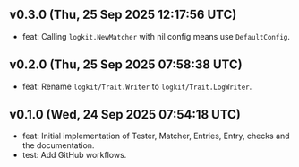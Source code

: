 ## v0.3.0 (Thu, 25 Sep 2025 12:17:56 UTC)
- feat: Calling `logkit.NewMatcher` with nil config means use `DefaultConfig`.

## v0.2.0 (Thu, 25 Sep 2025 07:58:38 UTC)
- feat: Rename `logkit/Trait.Writer` to `logkit/Trait.LogWriter`.

## v0.1.0 (Wed, 24 Sep 2025 07:54:18 UTC)
- feat: Initial implementation of Tester, Matcher, Entries, Entry, checks and the documentation.
- test: Add GitHub workflows.

